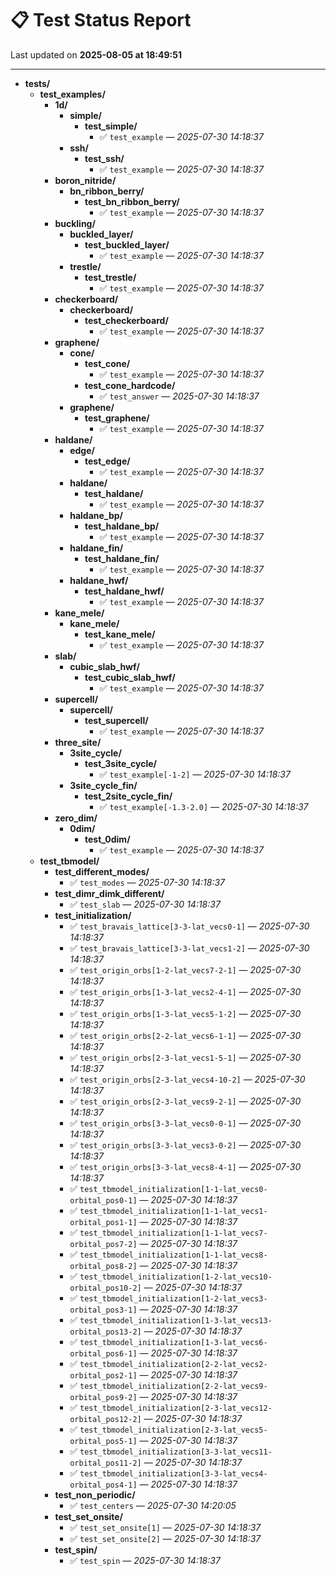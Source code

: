 # 📋 Test Status Report

Last updated on **2025-08-05 at 18:49:51**

---

- **tests/**
  - **test_examples/**
    - **1d/**
      - **simple/**
        - **test_simple/**
          - ✅ `test_example` — *2025-07-30 14:18:37*
      - **ssh/**
        - **test_ssh/**
          - ✅ `test_example` — *2025-07-30 14:18:37*
    - **boron_nitride/**
      - **bn_ribbon_berry/**
        - **test_bn_ribbon_berry/**
          - ✅ `test_example` — *2025-07-30 14:18:37*
    - **buckling/**
      - **buckled_layer/**
        - **test_buckled_layer/**
          - ✅ `test_example` — *2025-07-30 14:18:37*
      - **trestle/**
        - **test_trestle/**
          - ✅ `test_example` — *2025-07-30 14:18:37*
    - **checkerboard/**
      - **checkerboard/**
        - **test_checkerboard/**
          - ✅ `test_example` — *2025-07-30 14:18:37*
    - **graphene/**
      - **cone/**
        - **test_cone/**
          - ✅ `test_example` — *2025-07-30 14:18:37*
        - **test_cone_hardcode/**
          - ✅ `test_answer` — *2025-07-30 14:18:37*
      - **graphene/**
        - **test_graphene/**
          - ✅ `test_example` — *2025-07-30 14:18:37*
    - **haldane/**
      - **edge/**
        - **test_edge/**
          - ✅ `test_example` — *2025-07-30 14:18:37*
      - **haldane/**
        - **test_haldane/**
          - ✅ `test_example` — *2025-07-30 14:18:37*
      - **haldane_bp/**
        - **test_haldane_bp/**
          - ✅ `test_example` — *2025-07-30 14:18:37*
      - **haldane_fin/**
        - **test_haldane_fin/**
          - ✅ `test_example` — *2025-07-30 14:18:37*
      - **haldane_hwf/**
        - **test_haldane_hwf/**
          - ✅ `test_example` — *2025-07-30 14:18:37*
    - **kane_mele/**
      - **kane_mele/**
        - **test_kane_mele/**
          - ✅ `test_example` — *2025-07-30 14:18:37*
    - **slab/**
      - **cubic_slab_hwf/**
        - **test_cubic_slab_hwf/**
          - ✅ `test_example` — *2025-07-30 14:18:37*
    - **supercell/**
      - **supercell/**
        - **test_supercell/**
          - ✅ `test_example` — *2025-07-30 14:18:37*
    - **three_site/**
      - **3site_cycle/**
        - **test_3site_cycle/**
          - ✅ `test_example[-1-2]` — *2025-07-30 14:18:37*
      - **3site_cycle_fin/**
        - **test_2site_cycle_fin/**
          - ✅ `test_example[-1.3-2.0]` — *2025-07-30 14:18:37*
    - **zero_dim/**
      - **0dim/**
        - **test_0dim/**
          - ✅ `test_example` — *2025-07-30 14:18:37*
  - **test_tbmodel/**
    - **test_different_modes/**
      - ✅ `test_modes` — *2025-07-30 14:18:37*
    - **test_dimr_dimk_different/**
      - ✅ `test_slab` — *2025-07-30 14:18:37*
    - **test_initialization/**
      - ✅ `test_bravais_lattice[3-3-lat_vecs0-1]` — *2025-07-30 14:18:37*
      - ✅ `test_bravais_lattice[3-3-lat_vecs1-2]` — *2025-07-30 14:18:37*
      - ✅ `test_origin_orbs[1-2-lat_vecs7-2-1]` — *2025-07-30 14:18:37*
      - ✅ `test_origin_orbs[1-3-lat_vecs2-4-1]` — *2025-07-30 14:18:37*
      - ✅ `test_origin_orbs[1-3-lat_vecs5-1-2]` — *2025-07-30 14:18:37*
      - ✅ `test_origin_orbs[2-2-lat_vecs6-1-1]` — *2025-07-30 14:18:37*
      - ✅ `test_origin_orbs[2-3-lat_vecs1-5-1]` — *2025-07-30 14:18:37*
      - ✅ `test_origin_orbs[2-3-lat_vecs4-10-2]` — *2025-07-30 14:18:37*
      - ✅ `test_origin_orbs[2-3-lat_vecs9-2-1]` — *2025-07-30 14:18:37*
      - ✅ `test_origin_orbs[3-3-lat_vecs0-0-1]` — *2025-07-30 14:18:37*
      - ✅ `test_origin_orbs[3-3-lat_vecs3-0-2]` — *2025-07-30 14:18:37*
      - ✅ `test_origin_orbs[3-3-lat_vecs8-4-1]` — *2025-07-30 14:18:37*
      - ✅ `test_tbmodel_initialization[1-1-lat_vecs0-orbital_pos0-1]` — *2025-07-30 14:18:37*
      - ✅ `test_tbmodel_initialization[1-1-lat_vecs1-orbital_pos1-1]` — *2025-07-30 14:18:37*
      - ✅ `test_tbmodel_initialization[1-1-lat_vecs7-orbital_pos7-2]` — *2025-07-30 14:18:37*
      - ✅ `test_tbmodel_initialization[1-1-lat_vecs8-orbital_pos8-2]` — *2025-07-30 14:18:37*
      - ✅ `test_tbmodel_initialization[1-2-lat_vecs10-orbital_pos10-2]` — *2025-07-30 14:18:37*
      - ✅ `test_tbmodel_initialization[1-2-lat_vecs3-orbital_pos3-1]` — *2025-07-30 14:18:37*
      - ✅ `test_tbmodel_initialization[1-3-lat_vecs13-orbital_pos13-2]` — *2025-07-30 14:18:37*
      - ✅ `test_tbmodel_initialization[1-3-lat_vecs6-orbital_pos6-1]` — *2025-07-30 14:18:37*
      - ✅ `test_tbmodel_initialization[2-2-lat_vecs2-orbital_pos2-1]` — *2025-07-30 14:18:37*
      - ✅ `test_tbmodel_initialization[2-2-lat_vecs9-orbital_pos9-2]` — *2025-07-30 14:18:37*
      - ✅ `test_tbmodel_initialization[2-3-lat_vecs12-orbital_pos12-2]` — *2025-07-30 14:18:37*
      - ✅ `test_tbmodel_initialization[2-3-lat_vecs5-orbital_pos5-1]` — *2025-07-30 14:18:37*
      - ✅ `test_tbmodel_initialization[3-3-lat_vecs11-orbital_pos11-2]` — *2025-07-30 14:18:37*
      - ✅ `test_tbmodel_initialization[3-3-lat_vecs4-orbital_pos4-1]` — *2025-07-30 14:18:37*
    - **test_non_periodic/**
      - ✅ `test_centers` — *2025-07-30 14:20:05*
    - **test_set_onsite/**
      - ✅ `test_set_onsite[1]` — *2025-07-30 14:18:37*
      - ✅ `test_set_onsite[2]` — *2025-07-30 14:18:37*
    - **test_spin/**
      - ✅ `test_spin` — *2025-07-30 14:18:37*